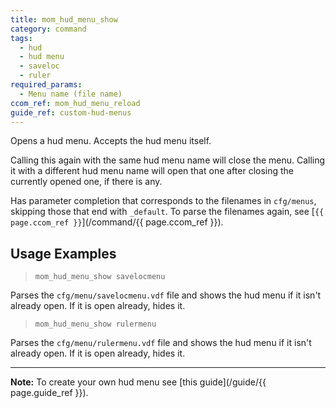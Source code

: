 ```yaml
---
title: mom_hud_menu_show
category: command
tags:
  - hud
  - hud menu
  - saveloc
  - ruler
required_params: 
  - Menu name (file name)
ccom_ref: mom_hud_menu_reload
guide_ref: custom-hud-menus
---
```


Opens a hud menu. Accepts the hud menu itself.

Calling this again with the same hud menu name will close the menu. Calling it with a different hud menu name will open that one after closing the currently opened one, if there is any.

Has parameter completion that corresponds to the filenames in `cfg/menus`, skipping those that end with `_default`.
To parse the filenames again, see [`{{ page.ccom_ref }}`](/command/{{ page.ccom_ref }}).

## Usage Examples

>`mom_hud_menu_show savelocmenu`

Parses the `cfg/menu/savelocmenu.vdf` file and shows the hud menu if it isn't already open. If it is open already, hides it.

>`mom_hud_menu_show rulermenu`

Parses the `cfg/menu/rulermenu.vdf` file and shows the hud menu if it isn't already open. If it is open already, hides it.

---
**Note:** To create your own hud menu see [this guide](/guide/{{ page.guide_ref }}).
